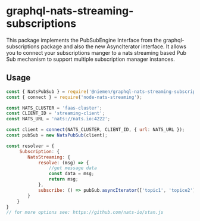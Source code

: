 # graphql-nats-streaming-subscriptions

This package implements the PubSubEngine Interface from the graphql-subscriptions package and also the new AsyncIterator interface. It allows you to connect your subscriptions manger to a nats streaming based Pub Sub mechanism to support multiple subscription manager instances.

## Usage

```javascript
const { NatsPubSub } = require('@niemen/graphql-nats-streaming-subscriptions');
const { connect } = require('node-nats-streaming');

const NATS_CLUSTER = 'faas-cluster';
const CLIENT_ID = 'streaming-client';
const NATS_URL = 'nats://nats.io:4222';

const client = connect(NATS_CLUSTER, CLIENT_ID, { url: NATS_URL });
const pubSub = new NatsPubSub(client);

const resolver = {
     Subscription: {
        NatsStreaming: {
            resolve: (msg) => {
                //get message data
                const data = msg;
                return msg;
            },
            subscribe: () => pubSub.asyncIterator(['topic1', 'topice2'])
        }
    }
}
// for more options see: https://github.com/nats-io/stan.js
```
